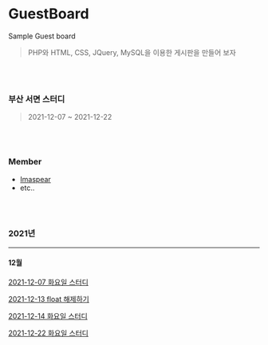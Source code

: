 # GuestBoard
 Sample Guest board
> PHP와 HTML, CSS, JQuery, MySQL을 이용한 게시판을 만들어 보자

<br>
<br>

### 부산 서면 스터디 
> 2021-12-07 ~ 2021-12-22

<br>
<br>

### Member
- [Imaspear](https://github.com/Imaspear)
- etc..
<br>
<br>

### 2021년
---
#### 12월
[2021-12-07 화요일 스터디](https://github.com/Imaspear/Busan-Sturdy/blob/main/2021/12/2021-12-07.md)

[2021-12-13 float 해제하기](https://github.com/Imaspear/Busan-Sturdy/blob/main/2021/12/2021-12-13.md)

[2021-12-14 화요일 스터디](https://github.com/Imaspear/Busan-Sturdy/blob/main/2021/12/2021-12-14.md)

[2021-12-22 화요일 스터디](https://github.com/Imaspear/Busan-Sturdy/blob/main/2021/12/2021-12-22.md)
